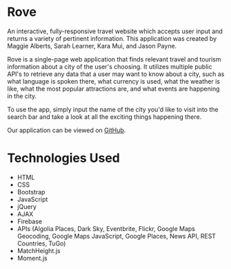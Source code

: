 # Rove
An interactive, fully-responsive travel website which accepts user input and returns a variety of pertinent information. This application was created by Maggie Alberts, Sarah Learner, Kara Mui, and Jason Payne.

Rove is a single-page web application that finds relevant travel and tourism information about a city of the user's choosing. It utilizes multiple public API's to retrieve any data that a user may want to know about a city, such as what language is spoken there, what currency is used, what the weather is like, what the most popular attractions are, and what events are happening in the city.

To use the app, simply input the name of the city you'd like to visit into the search bar and take a look at all the exciting things happening there.

Our application can be viewed on [GitHub](https://karamui.github.io/Rove/).

# Technologies Used 
* HTML
* CSS
* Bootstrap
* JavaScript
* jQuery
* AJAX
* Firebase
* APIs (Algolia Places, Dark Sky, Eventbrite, Flickr, Google Maps Geocoding, Google Maps JavaScript, Google Places, News API, REST Countries, TuGo)
* MatchHeight.js
* Moment.js
